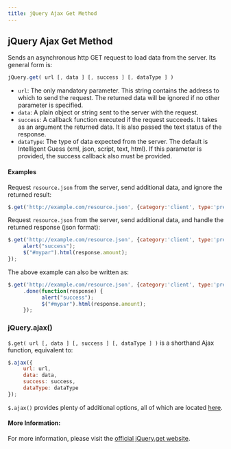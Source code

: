 ```yaml
---
title: jQuery Ajax Get Method
---
```

## jQuery Ajax Get Method
Sends an asynchronous http GET request to load data from the server. Its general form is:
```javascript
jQuery.get( url [, data ] [, success ] [, dataType ] )
```

* `url`: The only mandatory parameter. This string contains the address to which to send the request. The returned data will be ignored if no other parameter is specified.
* `data`: A plain object or string sent to the server with the request. 
* `success`: A callback function executed if the request succeeds. It takes as an argument the returned data. It is also passed the text status of the response.
* `dataType`: The type of data expected from the server. The default is Intelligent Guess (xml, json, script, text, html). If this parameter is provided, the success callback also must be provided.

#### Examples

Request `resource.json` from the server, send additional data, and ignore the returned result:
 ```javascript
$.get('http://example.com/resource.json', {category:'client', type:'premium'});
```

Request `resource.json` from the server, send additional data, and handle the returned response (json format):
 ```javascript
$.get('http://example.com/resource.json', {category:'client', type:'premium'}, function(response) {
      alert("success");
      $("#mypar").html(response.amount);
});
```

The above example can also be written as:
 ```javascript
$.get('http://example.com/resource.json', {category:'client', type:'premium'})
      .done(function(response) {
            alert("success");
            $("#mypar").html(response.amount);
      });
```

### jQuery.ajax()
`$.get( url [, data ] [, success ] [, dataType ] )` is a shorthand Ajax function, equivalent to:
 ```javascript
$.ajax({
      url: url,
      data: data,
      success: success,
      dataType: dataType
});
```

`$.ajax()` provides plenty of additional options, all of which are located <a href='http://api.jquery.com/jquery.ajax/' target='_blank' rel='nofollow'>here</a>.

#### More Information:
<!-- Please add any articles you think might be helpful to read before writing the article -->
For more information, please visit the <a href='https://api.jquery.com/jquery.get/' target='_blank' rel='nofollow'>official jQuery.get website</a>.


